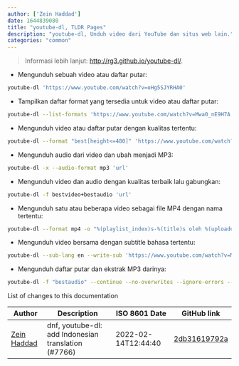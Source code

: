 ```yaml
---
author: ['Zein Haddad']
date: 1644839080
title: "youtube-dl, TLDR Pages"
description: "youtube-dl, Unduh video dari YouTube dan situs web lain."
categories: "common"
---
```

> Informasi lebih lanjut: <http://rg3.github.io/youtube-dl/>.

- Mengunduh sebuah video atau daftar putar:

```bash
youtube-dl 'https://www.youtube.com/watch?v=oHg5SJYRHA0'
```

- Tampilkan daftar format yang tersedia untuk video atau daftar putar:

```bash
youtube-dl --list-formats 'https://www.youtube.com/watch?v=Mwa0_nE9H7A'
```

- Mengunduh video atau daftar putar dengan kualitas tertentu:

```bash
youtube-dl --format "best[height<=480]" 'https://www.youtube.com/watch?v=oHg5SJYRHA0'
```

- Mengunduh audio dari video dan ubah menjadi MP3:

```bash
youtube-dl -x --audio-format mp3 'url'
```

- Mengunduh video dan audio dengan kualitas terbaik lalu gabungkan:

```bash
youtube-dl -f bestvideo+bestaudio 'url'
```

- Mengunduh satu atau beberapa video sebagai file MP4 dengan nama tertentu:

```bash
youtube-dl --format mp4 -o "%(playlist_index)s-%(title)s oleh %(uploader)s pada %(upload_date)s di dalam %(playlist)s.%(ext)s" 'url'
```

- Mengunduh video bersama dengan subtitle bahasa tertentu:

```bash
youtube-dl --sub-lang en --write-sub 'https://www.youtube.com/watch?v=Mwa0_nE9H7A'
```

- Mengunduh daftar putar dan ekstrak MP3 darinya:

```bash
youtube-dl -f "bestaudio" --continue --no-overwrites --ignore-errors --extract-audio --audio-format mp3 -o "%(title)s.%(ext)s" url_to_playlist
```
List of changes to this documentation


Author | Description | ISO 8601 Date | GitHub link
------|-----|-----|-----
[Zein Haddad](mailto:zeinhaddad02@gmail.com) | dnf, youtube-dl: add Indonesian translation (#7766) | 2022-02-14T12:44:40 | [2db31619792a](https://github.com/tldr-pages/tldr/commit/2db31619792ac45f8bd79a368b5e10dc51690702)

